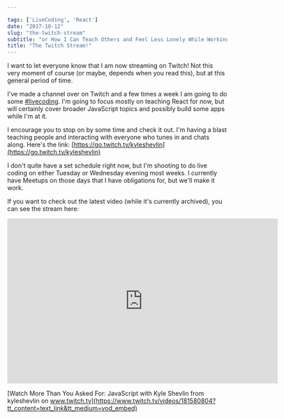 ```yaml
---

tags: ['LiveCoding', 'React']
date: "2017-10-12"
slug: "the-twitch-stream"
subtitle: "or How I Can Teach Others and Feel Less Lonely While Working on Side Projects"
title: "The Twitch Stream!"
---
```


I want to let everyone know that I am now streaming on Twitch! Not this very moment of course (or maybe, depends when you read this), but at this general period of time.

I've made a channel over on Twitch and a few times a week I am going to do some [#livecoding](https://twitter.com/hashtag/livecoding?src=hash). I'm going to focus mostly on teaching React for now, but will certainly cover broader JavaScript topics and possibly build some apps while I'm at it.

I encourage you to stop on by some time and check it out. I'm having a blast teaching people and interacting with everyone who tunes in and chats along. Here's the link: [https://go.twitch.tv/kyleshevlin](https://go.twitch.tv/kyleshevlin)

I don't quite have a set schedule right now, but I'm shooting to do live coding on either Tuesday or Wednesday evening most weeks. I currently have Meetups on those days that I have obligations for, but we'll make it work.

If you want to check out the latest video (while it's currently archived), you can see the stream here:

<iframe src="https://player.twitch.tv/?autoplay=false&amp;video=v181580804" frameborder="0" allowfullscreen="true" scrolling="no" height="378" width="620"></iframe>

[Watch More Than You Asked For: JavaScript with Kyle Shevlin from kyleshevlin on www.twitch.tv](https://www.twitch.tv/videos/181580804?tt_content=text_link&tt_medium=vod_embed)
